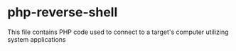 # php-reverse-shell
This file contains PHP code used to connect to a target's computer utilizing system applications
